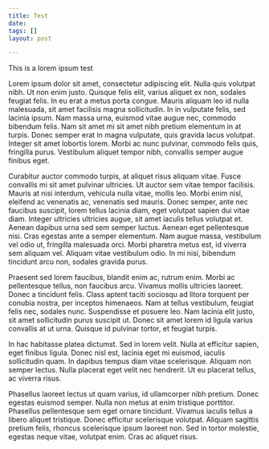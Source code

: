 ```yaml
---
title: Test
date: 
tags: []
layout: post

---
```

This is a lorem ipsum test

Lorem ipsum dolor sit amet, consectetur adipiscing elit. Nulla quis volutpat nibh. Ut non enim justo. Quisque felis elit, varius aliquet ex non, sodales feugiat felis. In eu erat a metus porta congue. Mauris aliquam leo id nulla malesuada, sit amet facilisis magna sollicitudin. In in vulputate felis, sed lacinia ipsum. Nam massa urna, euismod vitae augue nec, commodo bibendum felis. Nam sit amet mi sit amet nibh pretium elementum in at turpis. Donec semper erat in magna vulputate, quis gravida lacus volutpat. Integer sit amet lobortis lorem. Morbi ac nunc pulvinar, commodo felis quis, fringilla purus. Vestibulum aliquet tempor nibh, convallis semper augue finibus eget.

Curabitur auctor commodo turpis, at aliquet risus aliquam vitae. Fusce convallis mi sit amet pulvinar ultricies. Ut auctor sem vitae tempor facilisis. Mauris at nisi interdum, vehicula nulla vitae, mollis leo. Morbi enim nisl, eleifend ac venenatis ac, venenatis sed mauris. Donec semper, ante nec faucibus suscipit, lorem tellus lacinia diam, eget volutpat sapien dui vitae diam. Integer ultricies ultricies augue, sit amet iaculis tellus volutpat et. Aenean dapibus urna sed sem semper luctus. Aenean eget pellentesque nisi. Cras egestas ante a semper elementum. Nam augue massa, vestibulum vel odio ut, fringilla malesuada orci. Morbi pharetra metus est, id viverra sem aliquam vel. Aliquam vitae vestibulum odio. In mi nisi, bibendum tincidunt arcu non, sodales gravida purus.

Praesent sed lorem faucibus, blandit enim ac, rutrum enim. Morbi ac pellentesque tellus, non faucibus arcu. Vivamus mollis ultricies laoreet. Donec a tincidunt felis. Class aptent taciti sociosqu ad litora torquent per conubia nostra, per inceptos himenaeos. Nam at tellus vestibulum, feugiat felis nec, sodales nunc. Suspendisse et posuere leo. Nam lacinia elit justo, sit amet sollicitudin purus suscipit ut. Donec sit amet lorem id ligula varius convallis at ut urna. Quisque id pulvinar tortor, et feugiat turpis.

In hac habitasse platea dictumst. Sed in lorem velit. Nulla at efficitur sapien, eget finibus ligula. Donec nisl est, lacinia eget mi euismod, iaculis sollicitudin quam. In dapibus tempus diam vitae scelerisque. Aliquam non semper lectus. Nulla placerat eget velit nec hendrerit. Ut eu placerat tellus, ac viverra risus.

Phasellus laoreet lectus ut quam varius, id ullamcorper nibh pretium. Donec egestas euismod semper. Nulla non metus at enim tristique porttitor. Phasellus pellentesque sem eget ornare tincidunt. Vivamus iaculis tellus a libero aliquet tristique. Donec efficitur scelerisque volutpat. Aliquam sagittis pretium felis, rhoncus scelerisque ipsum laoreet non. Sed in tortor molestie, egestas neque vitae, volutpat enim. Cras ac aliquet risus.